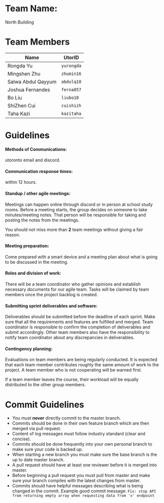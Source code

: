 
# Team Name: 
North Building


# Team Members

|  Name          |    UtorID                     |                 
|----------------|-------------------------------|
|Rongda Yu		 |`yurongda`            |            
|Mingshen Zhu    |`zhumin16`            |            
|Salwa Abdul Qayyum      |`abdulq10`|
| Joshua Fernandes | `ferna857`|
| Bo Liu | `liubo18`|
| ShiZhen Cui | `cuishizh`|
| Taha Kazi | `kazitaha`|

# Guidelines
#### Methods of Communications:
utoronto email and discord.

#### Communication response times:
within 12 hours.

#### Standup / other agile meetings:
Meetings can happen online through discord or in person at school study rooms. Before a meeting starts, the group decides on someone to take minutes/meeting notes. That person will be responsible for taking and posting the notes from the meetings.

You should not miss more than **2** team meetings without giving a fair reason.  

#### Meeting preparation:
Come prepared with a smart device and a meeting plan about what is going to be discussed in the meeting.

#### Roles and division of work:
There will be a team coordinator who gather opinions and establish necessary documents for our agile team. Tasks will be claimed by team members once the project backlog is created.

#### Submitting sprint deliverables and software:

Deliverables should be submitted before the deadline of each sprint. Make sure that all the requirements and features are fulfilled and merged. Team coordinator is responsible to confirm the completion of deliverables and submit accordingly. Other team members also have the responsibility to notify team coordinator about any discrepancies in deliverables.

#### Contingency planning:
Evaluations on team members are being regularly conducted. It is expected that each team member contributes roughly the same amount of work to the project. A team member who is not cooperating will be warned first. 

If a team member leaves the course, their workload will be equally distributed to the other group members.


# Commit Guidelines
- You must **never** directly commit to the master branch.
- Commits should be done in their own feature branch which are then merged via pull request. 
- Content of log messages must follow industry standard (clear and concise). 
- Commits should be done frequently into your own personal branch to make sure your code is backed up.
-  When starting a new branch you must make sure the base branch is the up to date master branch.	
- A pull request should have at least one reviewer before it is merged into master. 
- Before beginning a pull request you must pull from master and make sure your branch compiles with the latest changes from master.
-  Commits should have helpful messages describing what is being changed in the commit.
	 Example good commit message:
	 `Fix: stop API from returning empty array when requesting data from 'x' endpoint`